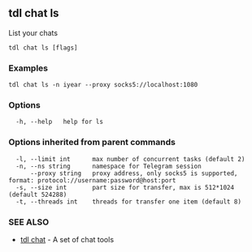 ## tdl chat ls

List your chats

```
tdl chat ls [flags]
```

### Examples

```
tdl chat ls -n iyear --proxy socks5://localhost:1080
```

### Options

```
  -h, --help   help for ls
```

### Options inherited from parent commands

```
  -l, --limit int      max number of concurrent tasks (default 2)
  -n, --ns string      namespace for Telegram session
      --proxy string   proxy address, only socks5 is supported, format: protocol://username:password@host:port
  -s, --size int       part size for transfer, max is 512*1024 (default 524288)
  -t, --threads int    threads for transfer one item (default 8)
```

### SEE ALSO

* [tdl chat](tdl_chat.md)	 - A set of chat tools

